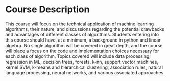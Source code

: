 # Course Description

This course will focus on the technical application of machine learning algorithms, their nature, and discussions regarding the potential drawbacks and advantages of different classes of algorithms. Students entering into this course should have, at a minimum, a background in python and linear algebra. No single algorithm will be covered in great depth, and the course will place a focus on the code and implementation choices necessary for each class of algorithm. Topics covered will include data processing, regression in ML, decision trees, forests, k-nn, support vector machines, kernel SVM, k-means and hierarchical clustering, association rules, natural language processing, neural networks, and various associated approaches.
